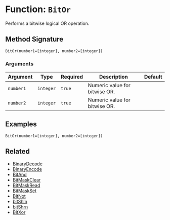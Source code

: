 [comment]: # (Note: This documentation is generated dynamically in the build process.  To modify the contents, change the javadoc on the _invoke method of the BIF class)

# Function: `BitOr`

Performs a bitwise logical OR operation.

## Method Signature
```
BitOr(number1=[integer], number2=[integer])
```
### Arguments

| Argument | Type | Required | Description | Default |
|----------|------|----------|-------------|---------|
| `number1` | `integer` | `true` | Numeric value for bitwise OR. |  |
| `number2` | `integer` | `true` | Numeric value for bitwise OR. |  |

## Examples

```
BitOr(number1=[integer], number2=[integer])
```

## Related
  * [BinaryDecode](BinaryDecode.md)
  * [BinaryEncode](BinaryEncode.md)
  * [BitAnd](BitAnd.md)
  * [BitMaskClear](BitMaskClear.md)
  * [BitMaskRead](BitMaskRead.md)
  * [BitMaskSet](BitMaskSet.md)
  * [BitNot](BitNot.md)
  * [bitShln](bitShln.md)
  * [bitShrn](bitShrn.md)
  * [BitXor](BitXor.md)
